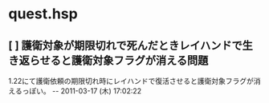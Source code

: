 # quest.hsp


## [ ] 護衛対象が期限切れで死んだときレイハンドで生き返らせると護衛対象フラグが消える問題
1.22にて護衛依頼の期限切れ時にレイハンドで復活させると護衛対象フラグが消えるっぽい。 -- 2011-03-17 (木) 17:02:22

